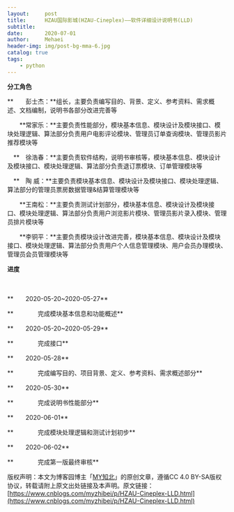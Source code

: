 ```yaml
---
layout:     post
title:      HZAU国际影城(HZAU-Cineplex)——软件详细设计说明书(LLD)
subtitle:   
date:       2020-07-01
author:     Mehaei
header-img: img/post-bg-mma-6.jpg
catalog: true
tags:
    - python
---
```

****分工角色****

**　　彭士杰：**组长，主要负责编写目的、背景、定义、参考资料、需求概述、文档编制，说明书各部分改进完善等

　　**常家乐：**主要负责性能部分，模块基本信息、模块设计及模块接口、模块处理逻辑、算法部分负责用户电影评论模块、管理员订单查询模块、管理员影片推荐模块等

　**　徐浩春：**主要负责软件结构，说明书审核等，模块基本信息、模块设计及模块接口、模块处理逻辑、算法部分负责退订票模块、订单管理模块等

　**　陶   威：**主要负责模块基本信息、模块设计及模块接口、模块处理逻辑、算法部分的管理员票房数据管理&结算管理模块等

　　**王南松：**主要负责测试计划部分，模块基本信息、模块设计及模块接口、模块处理逻辑、算法部分负责用户浏览影片模块、管理员影片录入模块、管理员排片模块等

　　**李铜平：**主要负责模块设计改进完善，模块基本信息、模块设计及模块接口、模块处理逻辑、算法部分负责用户个人信息管理模块、用户会员办理模块、管理员会员管理模块等

****进度****

　　

**　　2020-05-20~2020-05-27**

**　　　　完成模块基本信息和功能概述**

**　　2020-05-20~2020-05-29**

**　　　　完成接口**

**　　2020-05-28**

**　　　　完成编写目的、项目背景、定义、参考资料、需求概述部分**

**　　2020-05-30**

**　　　　完成说明书性能部分**

**　　2020-06-01**

**　　　　完成模块处理逻辑和测试计划初步**

**　　2020-06-02**

**　　　　完成第一版最终审核**

版权声明：本文为博客园博主「[MY知北](https://www.cnblogs.com/myzhibei/)」的原创文章，遵循CC 4.0 BY-SA版权协议，转载请附上原文出处链接及本声明。原文链接：[https://www.cnblogs.com/myzhibei/p/HZAU-Cineplex-LLD.html](https://www.cnblogs.com/myzhibei/p/HZAU-Cineplex-LLD.html)
